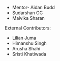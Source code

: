 * Mentor- Aidan Budd
* Sudarshan GC
* Malvika Sharan

External Contributors:
* Lilian Juma
* Himanshu Singh
* Arusha Shahi
* Sristi Khatiwada



